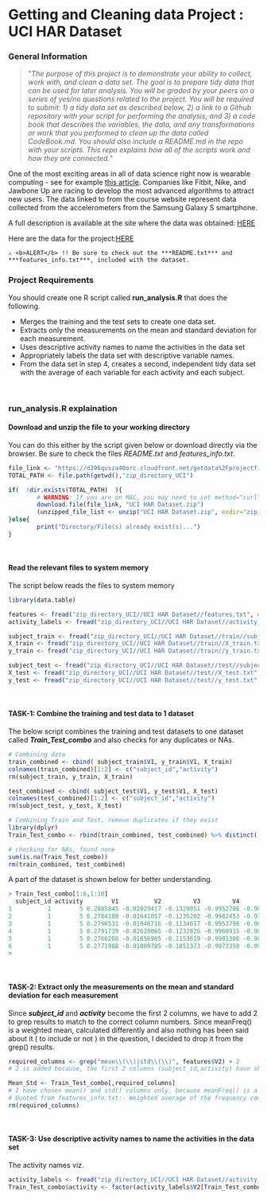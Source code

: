 # Getting and Cleaning data Project : UCI HAR Dataset

### General Information
> "_The purpose of this project is to demonstrate your ability to collect, work with, and clean a data set. The goal is to prepare tidy data that can be used for later analysis. You will be graded by your peers on a series of yes/no questions related to the project. You will be required to submit: 1) a tidy data set as described below, 2) a link to a Github repository with your script for performing the analysis, and 3) a code book that describes the variables, the data, and any transformations or work that you performed to clean up the data called CodeBook.md. You should also include a README.md in the repo with your scripts. This repo explains how all of the scripts work and how they are connected._"

One of the most exciting areas in all of data science right now is wearable computing - see for example <a href="http://www.insideactivitytracking.com/data-science-activity-tracking-and-the-battle-for-the-worlds-top-sports-brand/">this article</a>. Companies like Fitbit, Nike, and Jawbone Up are racing to develop the most advanced algorithms to attract new users. The data linked to from the course website represent data collected from the accelerometers from the Samsung Galaxy S smartphone.

A full description is available at the site where the data was obtained: <a href="http://archive.ics.uci.edu/ml/datasets/Human+Activity+Recognition+Using+Smartphones">HERE</a>

Here are the data for the project:<a href="https://d396qusza40orc.cloudfront.net/getdata%2Fprojectfiles%2FUCI%20HAR%20Dataset.zip">HERE</a>

`⚠️ <b>ALERT</b> !! Be sure to check out the ***README.txt*** and ***features_info.txt***, included with the dataset.`

### Project Requirements
You should create one R script called **run_analysis.R** that does the following.
- Merges the training and the test sets to create one data set.
- Extracts only the measurements on the mean and standard deviation for each measurement.
- Uses descriptive activity names to name the activities in the data set
- Appropriately labels the data set with descriptive variable names.
- From the data set in step 4, creates a second, independent tidy data set with the average of each variable for each activity and each subject.

<br/>

### run_analysis.R explaination
#### Download and unzip the file to your working directory
You can do this either by the script given below or download directly via the browser. Be sure to check the files *README.txt* and *features_info.txt*.
```R
file_link <- "https://d396qusza40orc.cloudfront.net/getdata%2Fprojectfiles%2FUCI%20HAR%20Dataset.zip"
TOTAL_PATH <- file.path(getwd(),"zip_directory_UCI")

if(  !dir.exists(TOTAL_PATH)  ){
        # WARNING: If you are on MAC, you may need to set method="curl"
        download.file(file_link, "UCI HAR Dataset.zip")
        (unzipped_file_list <- unzip("UCI HAR Dataset.zip", exdir="zip_directory_UCI"))
}else{
        print("Directory/File(s) already exist(s)...")
}
```

<br/>

#### Read the relevant files to system memory
The script below reads the files to system memory
```R
library(data.table)

features <- fread("zip_directory_UCI//UCI HAR Dataset//features.txt", data.table = FALSE, na.strings=c("",NA))
activity_labels <- fread("zip_directory_UCI//UCI HAR Dataset//activity_labels.txt", data.table = FALSE, na.strings=c("",NA))

subject_train <- fread("zip_directory_UCI//UCI HAR Dataset//train//subject_train.txt", data.table = FALSE, na.strings=c("",NA))
X_train <- fread("zip_directory_UCI//UCI HAR Dataset//train//X_train.txt", data.table = FALSE, na.strings=c("",NA))
y_train <- fread("zip_directory_UCI//UCI HAR Dataset//train//y_train.txt", data.table = FALSE, na.strings=c("",NA))

subject_test <- fread("zip_directory_UCI//UCI HAR Dataset//test//subject_test.txt", data.table = FALSE, na.strings=c("",NA))
X_test <- fread("zip_directory_UCI//UCI HAR Dataset//test//X_test.txt", data.table = FALSE, na.strings=c("",NA))
y_test <- fread("zip_directory_UCI//UCI HAR Dataset//test//y_test.txt", data.table = FALSE, na.strings=c("",NA))
```

<br/>

#### TASK-1: Combine the training and test data to 1 dataset
The below script combines the training and test datasets to one dataset called ***Train_Test_combo*** and also checks for any duplicates or NAs.
```R
# Combining data
train_combined <- cbind( subject_train$V1, y_train$V1, X_train)
colnames(train_combined)[1:2] <- c("subject_id","activity")
rm(subject_train, y_train, X_train)

test_combined <- cbind( subject_test$V1, y_test$V1, X_test)
colnames(test_combined)[1:2] <- c("subject_id","activity")
rm(subject_test, y_test, X_test)

# Combining Train and Test, remove duplicates if they exist
library(dplyr)
Train_Test_combo <- rbind(train_combined, test_combined) %>% distinct()

# checking for NAs, found none
sum(is.na(Train_Test_combo))
rm(train_combined, test_combined)
```

A part of the dataset is shown below for better understanding.
```R
> Train_Test_combo[1:6,1:10]
  subject_id activity        V1          V2         V3         V4         V5         V6         V7         V8
1          1        5 0.2885845 -0.02029417 -0.1329051 -0.9952786 -0.9831106 -0.9135264 -0.9951121 -0.9831846
2          1        5 0.2784188 -0.01641057 -0.1235202 -0.9982453 -0.9753002 -0.9603220 -0.9988072 -0.9749144
3          1        5 0.2796531 -0.01946716 -0.1134617 -0.9953796 -0.9671870 -0.9789440 -0.9965199 -0.9636684
4          1        5 0.2791739 -0.02620065 -0.1232826 -0.9960915 -0.9834027 -0.9906751 -0.9970995 -0.9827498
5          1        5 0.2766288 -0.01656965 -0.1153619 -0.9981386 -0.9808173 -0.9904816 -0.9983211 -0.9796719
6          1        5 0.2771988 -0.01009785 -0.1051373 -0.9973350 -0.9904868 -0.9954200 -0.9976274 -0.9902177
> 
```

<br/>

#### TASK-2: Extract only the measurements on the mean and standard deviation for each measurement
Since ***subject_id*** and ***activity*** become the first 2 columns, we have to add 2 to grep results to match to the correct column numbers. Since meanFreq() is a weighted mean, calculated differently and also nothing has been said about it ( to include or not ) in the question, I decided to drop it from the grep() results.
```R
required_columns <- grep("mean\\(\\)|std\\(\\)", features$V2) + 2
# 2 is added because, the first 2 columns (subject_id,activity) have shifted all column numbers by 2

Mean_Std <- Train_Test_combo[,required_columns]
# I have chosen mean() and std() columns only, because meanFreq() is a weighted mean, calculated differently.
# Quoted from features_info.txt:- Weighted average of the frequency components to obtain a mean frequency
rm(required_columns)
```

<br/>

#### TASK-3: Use descriptive activity names to name the activities in the data set
The activity names viz. 
```R
activity_labels <- fread("zip_directory_UCI//UCI HAR Dataset//activity_labels.txt", data.table = FALSE, na.strings=c("",NA))
Train_Test_combo$activity <- factor(activity_labels$V2[Train_Test_combo$activity], levels=activity_labels$V2)
```

